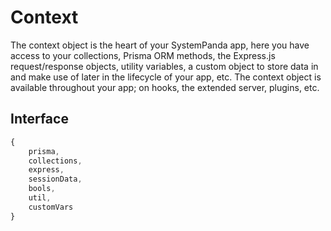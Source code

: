 # **Context**
The context object is the heart of your SystemPanda app, here you have access to your collections, Prisma ORM methods, the Express.js request/response objects, utility variables, a custom object to store data in and make use of later in the lifecycle of your app, etc. The context object is available throughout your app; on hooks, the extended server, plugins, etc.

## **Interface**
```ts
{
    prisma,
    collections,
    express,
    sessionData,
    bools,
    util,
    customVars
}
```
